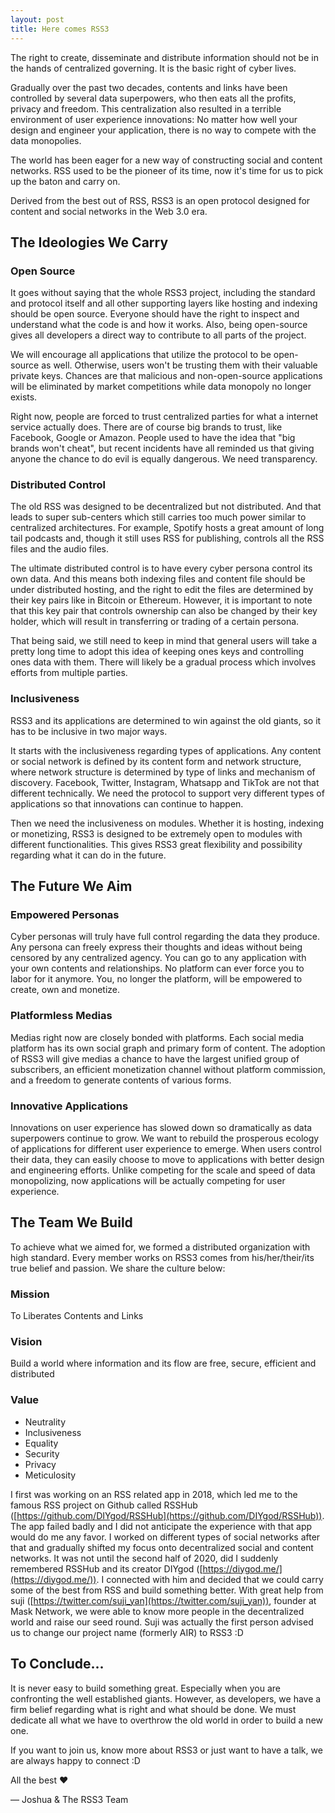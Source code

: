 ```yaml
---
layout: post
title: Here comes RSS3
---
```


The right to create, disseminate and distribute information should not be in the hands of centralized governing. It is the basic right of cyber lives.

Gradually over the past two decades, contents and links have been controlled by several data superpowers, who then eats all the profits, privacy and freedom. This centralization also resulted in a terrible environment of user experience innovations: No matter how well your design and engineer your application, there is no way to compete with the data monopolies.

The world has been eager for a new way of constructing social and content networks. RSS used to be the pioneer of its time, now it's time for us to pick up the baton and carry on.

Derived from the best out of RSS, RSS3 is an open protocol designed for content and social networks in the Web 3.0 era.

## The Ideologies We Carry

### Open Source

It goes without saying that the whole RSS3 project, including the standard and protocol itself and all other supporting layers like hosting and indexing should be open source. Everyone should have the right to inspect and understand what the code is and how it works. Also, being open-source gives all developers a direct way to contribute to all parts of the project. 

We will encourage all applications that utilize the protocol to be open-source as well. Otherwise, users won't be trusting them with their valuable private keys. Chances are that malicious and non-open-source applications will be eliminated by market competitions while data monopoly no longer exists. 

Right now, people are forced to trust centralized parties for what a internet service actually does. There are of course big brands to trust, like Facebook, Google or Amazon. People used to have the idea that "big brands won't cheat", but recent incidents have all reminded us that giving anyone the chance to do evil is equally dangerous. We need transparency.

### Distributed Control

The old RSS was designed to be decentralized but not distributed. And that leads to super sub-centers which still carries too much power similar to centralized architectures. For example, Spotify hosts a great amount of long tail podcasts and, though it still uses RSS for publishing, controls all the RSS files and the audio files. 

The ultimate distributed control is to have every cyber persona control its own data. And this means both indexing files and content file should be under distributed hosting, and the right to edit the files are determined by their key pairs like in Bitcoin or Ethereum. However, it is important to note that this key pair that controls ownership can also be changed by their key holder, which will result in transferring or trading of a certain persona. 

That being said, we still need to keep in mind that general users will take a pretty long time to adopt this idea of keeping ones keys and controlling ones data with them. There will likely be a gradual process which involves efforts from multiple parties.

### Inclusiveness

RSS3 and its applications are determined to win against the old giants, so it has to be inclusive in two major ways. 

It starts with the inclusiveness regarding types of applications. Any content or social network is defined by its content form and network structure, where network structure is determined by type of links and mechanism of discovery. Facebook, Twitter, Instagram, Whatsapp and TikTok are not that different technically. We need the protocol to support very different types of applications so that innovations can continue to happen.

Then we need the inclusiveness on modules. Whether it is hosting, indexing or monetizing, RSS3 is designed to be extremely open to modules with different functionalities. This gives RSS3 great flexibility and possibility regarding what it can do in the future. 

## The Future We Aim

### Empowered Personas

Cyber personas will truly have full control regarding the data they produce. Any persona can freely express their thoughts and ideas without being censored by any centralized agency. You can go to any application with your own contents and relationships. No platform can ever force you to labor for it anymore. You, no longer the platform, will be empowered to create, own and monetize.

### Platformless Medias

Medias right now are closely bonded with platforms. Each social media platform has its own social graph and primary form of content. The adoption of RSS3 will give medias a chance to have the largest unified group of subscribers, an efficient monetization channel without platform commission, and a freedom to generate contents of various forms. 

### Innovative Applications

Innovations on user experience has slowed down so dramatically as data superpowers continue to grow. We want to rebuild the prosperous ecology of applications for different user experience to emerge. When users control their data, they can easily choose to move to applications with better design and engineering efforts. Unlike competing for the scale and speed of data monopolizing, now applications will be actually competing for user experience.

## The Team We Build

To achieve what we aimed for, we formed a distributed organization with high standard. Every member works on RSS3 comes from his/her/their/its true belief and passion. We share the culture below:

### Mission

To Liberates Contents and Links

### Vision

Build a world where information and its flow are free, secure, efficient and distributed

### Value

- Neutrality
- Inclusiveness
- Equality
- Security
- Privacy
- Meticulosity

I first was working on an RSS related app in 2018, which led me to the famous RSS project on Github called RSSHub ([https://github.com/DIYgod/RSSHub](https://github.com/DIYgod/RSSHub)). The app failed badly and I did not anticipate the experience with that app would do me any favor. I worked on different types of social networks after that and gradually shifted my focus onto decentralized social and content networks. It was not until the second half of 2020, did I suddenly remembered RSSHub and its creator DIYgod ([https://diygod.me/](https://diygod.me/)). I connected with him and decided that we could carry some of the best from RSS and build something better. With great help from suji ([https://twitter.com/suji_yan](https://twitter.com/suji_yan)), founder at Mask Network, we were able to know more people in the decentralized world and raise our seed round. Suji was actually the first person advised us to change our project name (formerly AIR) to RSS3 :D

## To Conclude...

It is never easy to build something great. Especially when you are confronting the well established giants. However, as developers, we have a firm belief regarding what is right and what should be done. We must dedicate all what we have to overthrow the old world in order to build a new one.

If you want to join us, know more about RSS3 or just want to have a talk, we are always happy to connect :D

All the best ❤️

— Joshua & The RSS3 Team